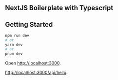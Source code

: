 ## NextJS Boilerplate with Typescript

## Getting Started

```bash
npm run dev
# or
yarn dev
# or
pnpm dev
```

Open [http://localhost:3000](http://localhost:3000).


[http://localhost:3000/api/hello](http://localhost:3000/api/hello).

